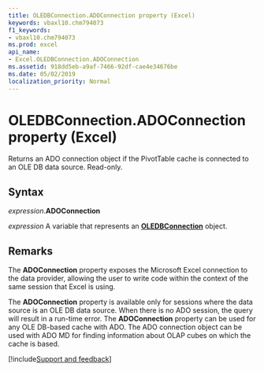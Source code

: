 ```yaml
---
title: OLEDBConnection.ADOConnection property (Excel)
keywords: vbaxl10.chm794073
f1_keywords:
- vbaxl10.chm794073
ms.prod: excel
api_name:
- Excel.OLEDBConnection.ADOConnection
ms.assetid: 918dd5eb-a9af-7466-92df-cae4e34676be
ms.date: 05/02/2019
localization_priority: Normal
---
```



# OLEDBConnection.ADOConnection property (Excel)

Returns an ADO connection object if the PivotTable cache is connected to an OLE DB data source. Read-only.


## Syntax

_expression_.**ADOConnection**

_expression_ A variable that represents an **[OLEDBConnection](Excel.OLEDBConnection.md)** object.


## Remarks

The **ADOConnection** property exposes the Microsoft Excel connection to the data provider, allowing the user to write code within the context of the same session that Excel is using.

The **ADOConnection** property is available only for sessions where the data source is an OLE DB data source. When there is no ADO session, the query will result in a run-time error. The **ADOConnection** property can be used for any OLE DB-based cache with ADO. The ADO connection object can be used with ADO MD for finding information about OLAP cubes on which the cache is based.




[!include[Support and feedback](~/includes/feedback-boilerplate.md)]
